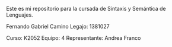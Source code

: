 Este es mi repositorio para la cursada de Sintaxis y Semántica de Lenguajes.

Fernando Gabriel Camino
Legajo: 1381027

Curso: K2052
Equipo: 4
Representante: Andrea Franco